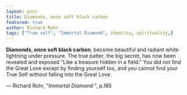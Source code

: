 ```yaml
---
layout: post
title: Diamonds, once soft black carbon
featured: true
author: Richard Rohr
tags: ["True self", "Immortal Diamond", identity, spirituality,]
---
```


**Diamonds, once soft black carbon**, become beautiful and radiant white lightning under pressure. The true patter, the big secret, has now been revealed and exposed "Like a treasure hidden in a field." You did not find the Great Love except by finding yourself too, and you cannot find your True Self without falling into the Great Love.

― Richard Rohr, "_Immortal Diamond_ ", p.185